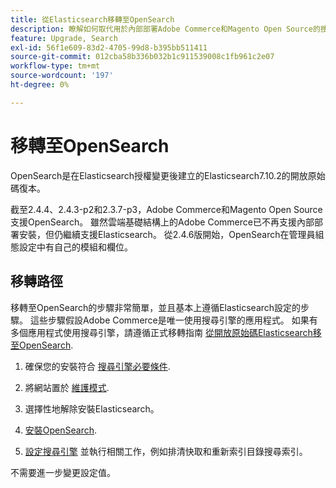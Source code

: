 ```yaml
---
title: 從Elasticsearch移轉至OpenSearch
description: 瞭解如何取代用於內部部署Adobe Commerce和Magento Open Source的搜尋引擎。
feature: Upgrade, Search
exl-id: 56f1e609-83d2-4705-99d8-b395bb511411
source-git-commit: 012cba58b336b032b1c911539008c1fb961c2e07
workflow-type: tm+mt
source-wordcount: '197'
ht-degree: 0%

---
```


# 移轉至OpenSearch

OpenSearch是在Elasticsearch授權變更後建立的Elasticsearch7.10.2的開放原始碼復本。

截至2.4.4、2.4.3-p2和2.3.7-p3，Adobe Commerce和Magento Open Source支援OpenSearch。 雖然雲端基礎結構上的Adobe Commerce已不再支援內部部署安裝，但仍繼續支援Elasticsearch。 從2.4.6版開始，OpenSearch在管理員組態設定中有自己的模組和欄位。

## 移轉路徑

移轉至OpenSearch的步驟非常簡單，並且基本上遵循Elasticsearch設定的步驟。 這些步驟假設Adobe Commerce是唯一使用搜尋引擎的應用程式。 如果有多個應用程式使用搜尋引擎，請遵循正式移轉指南 [從開放原始碼Elasticsearch移至OpenSearch](https://opensearch.org/blog/technical-posts/2021/10/moving-from-opensource-elasticsearch-to-opensearch/).

1. 確保您的安裝符合 [搜尋引擎必要條件](../../installation/prerequisites/search-engine/overview.md).

1. 將網站置於 [維護模式](../../installation/tutorials/maintenance-mode.md).

1. 選擇性地解除安裝Elasticsearch。

1. [安裝OpenSearch](https://opensearch.org/docs/latest/opensearch/install/important-settings/).

1. [設定搜尋引擎](../../configuration/search/configure-search-engine.md) 並執行相關工作，例如排清快取和重新索引目錄搜尋索引。

不需要進一步變更設定值。

